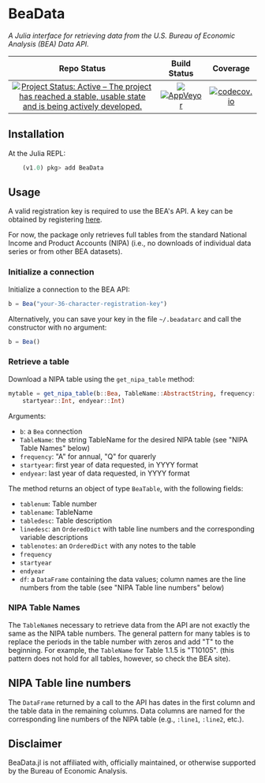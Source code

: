 # BeaData

*A Julia interface for retrieving data from the U.S. Bureau of Economic Analysis (BEA)
Data API.*

|**Repo Status**| **Build Status** | **Coverage** |
|:-------------:|:----------------:|:------------:|
|[![Project Status: Active – The project has reached a stable, usable state and is being actively developed.][repo-img]][repo-url] | [![][travis-img]][travis-url] [![AppVeyor][appveyor-img]][appveyor-url] | [![codecov.io][codecov-img]][codecov-url] |


## Installation

At the Julia REPL:

```julia
    (v1.0) pkg> add BeaData
```
## Usage

A valid registration key is required to use the BEA's API. A key can be obtained by registering [here](http://www.bea.gov/API/signup/index.cfm).

For now, the package only retrieves full tables from the standard National
Income and Product Accounts (NIPA) (i.e., no downloads of individual data series or
    from other BEA datasets).

### Initialize a connection

Initialize a connection to the BEA API:

```julia
b = Bea("your-36-character-registration-key")
```
Alternatively, you can save your key in the file `~/.beadatarc` and call the constructor
with no argument:

```julia
b = Bea()
```

### Retrieve a table

Download a NIPA table using the `get_nipa_table` method:

```julia
mytable = get_nipa_table(b::Bea, TableName::AbstractString, frequency::AbstractString,
    startyear::Int, endyear::Int)
```

Arguments:

* `b`: a `Bea` connection
* `TableName`: the string TableName for the desired NIPA table (see "NIPA Table Names" below)
* `frequency`: "A" for annual, "Q" for quarerly
* `startyear`: first year of data requested, in YYYY format
* `endyear`: last year of data requested, in YYYY format

The method returns an object of type `BeaTable`, with the following fields:

* `tablenum`: Table number
* `tablename`: TableName
* `tabledesc`: Table description
* `linedesc`: an `OrderedDict` with table line numbers and the corresponding variable descriptions
* `tablenotes`: an `OrderedDict` with any notes to the table
* `frequency`
* `startyear`
* `endyear`
* `df`: a `DataFrame` containing the data values; column names are the line numbers from the table (see "NIPA Table line numbers" below)

### NIPA Table Names

The `TableName`s necessary to retrieve data from the API are not exactly the same as the NIPA
table numbers.  The general pattern for many tables is to replace the periods in the table number
with zeros and add "T" to the beginning. For example, the `TableName` for Table 1.1.5 is "T10105".
(this pattern does not hold for all tables, however, so check the BEA site).

## NIPA Table line numbers

The `DataFrame` returned by a call to the API has dates in the first column and
the table data in the remaining columns.  Data columns are named for the corresponding
line numbers of the NIPA table (e.g., `:line1`, `:line2`, etc.).

## Disclaimer
BeaData.jl is not affiliated with, officially maintained, or otherwise supported by the Bureau of Economic Analysis.

[docs-latest-img]: https://img.shields.io/badge/docs-latest-blue.svg
[docs-latest-url]: https://stephenbnicar.github.io/BeaData.jl/latest

[docs-stable-img]: https://img.shields.io/badge/docs-stable-blue.svg
[docs-stable-url]: https://stephenbnicar.github.io/BeaData.jl/stable

[travis-img]: https://travis-ci.org/stephenbnicar/BeaData.jl.svg?branch=master
[travis-url]: https://travis-ci.org/stephenbnicar/BeaData.jl

[appveyor-img]: https://ci.appveyor.com/api/projects/status/vs710r7oqax2b25m/branch/master?svg=true
[appveyor-url]: https://ci.appveyor.com/project/stephenbnicar/beadata-jl/branch/master

[codecov-img]: http://codecov.io/github/stephenbnicar/BeaData.jl/coverage.svg?branch=master
[codecov-url]: http://codecov.io/github/stephenbnicar/BeaData.jl?branch=master

[repo-img]: http://www.repostatus.org/badges/latest/active.svg
[repo-url]: http://www.repostatus.org/#active
